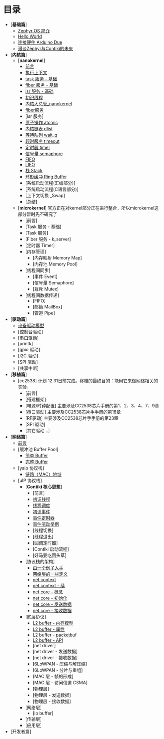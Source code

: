 # 目录

* [**基础篇**]
   * [Zephyr OS 简介](src/introduce/introduction.md)
   * [Hello World](src/introduce/hello-world.md)
   * [连接硬件 Arduino Due](src/introduce/arduino_due.md)
   * [漫谈Zephyr与Contiki的未来](src/introduce/vs-contiki.md)
* [**内核篇**]
   * [**nanokernel**]
      * [前言](src/kernel/nanokernel/preface.md)
      * [执行上下文](src/kernel/nanokernel/context.md)
	  * [task 服务 - 基础](src/kernel/nanokernel/task_basic.md)
	  * [fiber 服务 - 基础](src/kernel/nanokernel/fiber_basic.md)
	  * [isr 服务 - 基础](src/kernel/nanokernel/isr_basic.md)
      * [初识线程](src/kernel/nanokernel/thread.md)
      * [内核大总管_nanokernel](src/kernel/nanokernel/nanokernel.md)
      * [fiber服务](src/kernel/nanokernel/fiber.md)
	  * [isr 服务]
      * [原子操作 atomic](src/kernel/nanokernel/atomic.md)
      * [内核链表 dlist](src/kernel/nanokernel/dlist.md)
      * [等待队列 wait_q](src/kernel/nanokernel/wait_q.md)
      * [超时服务 timeout](src/kernel/nanokernel/timeout.md)
      * [定时器 timer](src/kernel/nanokernel/timer.md)
      * [信号量 semaphore](src/kernel/nanokernel/sema.md)
      * [FIFO](src/kernel/nanokernel/fifo.md)
      * [LIFO](src/kernel/nanokernel/lifo.md)
      * [栈 Stack](src/kernel/nanokernel/stack.md)
      * [环形缓冲 Ring Buffer](src/kernel/nanokernel/ring_buf.md)
      * [系统启动流程(汇编部分)]
      * [系统启动流程(C语言部分)]
      * [上下文切换 _Swap]
      * [总结]
   * [**microkernel**] 官方正在对kernel部分正在进行整合，所以microkernel这部分暂时先不研究了
      * [前言]
	  * [Task 服务 - 基础]
	  * [Task 服务]
	  * [Fiber 服务 - k_server]
	  * [定时器 Timer]
	  * [内存管理]
	     * [内存映射 Memory Map]
	     * [内存池 Memory Pool]
      * [线程间同步]
	     * [事件 Event]
	     * [信号量 Semaphore]
	     * [互斥 Mutex]
      * [线程间数据传递]
	     * [FIFO]
	     * [邮筒 MailBox]
	     * [管道 Pipe]
* [**驱动篇**]
   * [设备驱动模型](src/driver/device-driver-module.md)
   * [控制台驱动]
   * [串口驱动]
   * [printk]
   * [gpio 驱动]
   * [I2C 驱动]
   * [SPI 驱动]
   * [共享中断]
* [**移植篇**]
   * [cc2538] 计划 12.31日前完成。移植的最终目的：能用它来做网络相关的实验。
      * [前言]
      * [搭建框架]
      * [电源/时钟配置] 主要涉及CC2538芯片手册的第1、2、3、4、7、9章
      * [串口驱动] 主要涉及CC2538芯片手手册的第18章
	  * [RF驱动] 主要涉及CC2538芯片手手册的第23章
      * [SPI 驱动]
	  * [其它驱动...]
* [**网络篇**]
   * [前言](src/net/introduce.md)
   * [缓冲池 Buffer Pool]
      * [简单 Buffer](src/net/common/simply-buf.md)
      * [完整 Buffer](src/net/common/full-buf.md)
   * [yaip 协议栈]
      * [链路（MAC）地址](src/net/yaip/linkaddr.md)
   * [uIP 协议栈]
      * [**Contiki 核心思想**]
         * [前言]
         * [初识线程](src/contiki/thread.md)
         * [线程调度](src/contiki/thread-call.md)
         * [初识事件](src/contiki/event.md)
         * [事件定时器](src/contiki/etimer.md)
         * [事件驱动举例](src/contiki/example.md)
         * [线程切换]
         * [线程退出]
         * [回调定时器]
         * [Contiki 启动流程]
         * [好马要吃回头草]
      * [协议栈的架构]
         * [由一个例子入手](src/net/uip/loopback.md)
         * [网络层的一些定义](src/net/uip/tcpip_def.md)
         * [net context](src/net/uip/net-context.md)
         * [net context - 续](src/net/uip/net-context-2.md)
         * [net core - 概念](src/net/uip/netcore-concept.md)
         * [net core - 初始化](src/net/uip/netcore-init.md)
         * [net core - 发送数据](src/net/uip/netcore-send.md)
         * [net core - 接收数据](src/net/uip/netcore-recv.md)
      * [底层协议]
         * [L2 buffer - 内存模型](src/net/uip/l2_buf.md)
         * [L2 buffer - 属性](src/net/uip/packet_attr.md)
         * [L2 buffer - packetbuf](src/net/uip/packetbuf.md)
         * [L2 buffer - API](src/net/uip/l2_buf_api.md)
         * [net driver]
         * [net driver - 发送数据]  
         * [net driver - 接收数据]
         * [6LoWPAN - 压缩与解压缩]
         * [6LoWPAN - 分片与重组]
         * [MAC 层 - 帧的形成]
         * [MAC 层 - 访问信道 CSMA]
         * [物理层]
         * [物理层 - 发送数据]
         * [物理层 - 接收数据]
      * [网络层]
         * [ip buffer]
      * [传输层]
      * [应用层]
* [开发者篇]
